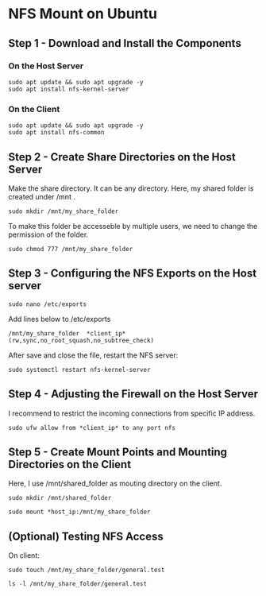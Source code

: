 # NFS Mount on Ubuntu

## Step 1 - Download and Install the Components
### On the Host Server
```
sudo apt update && sudo apt upgrade -y
sudo apt install nfs-kernel-server
```
### On the Client
```
sudo apt update && sudo apt upgrade -y
sudo apt install nfs-common
```

## Step 2 - Create Share Directories on the Host Server
Make the share directory.
It can be any directory. Here, my shared folder is created under /mnt .
```
sudo mkdir /mnt/my_share_folder
```
To make this folder be accesseble by multiple users, we need to change the permission of the folder.
```
sudo chmod 777 /mnt/my_share_folder
```

## Step 3 - Configuring the NFS Exports on the Host server
```
sudo nano /etc/exports
```
Add lines below to /etc/exports
```
/mnt/my_share_folder  *client_ip*(rw,sync,no_root_squash,no_subtree_check)
```
After save and close the file, restart the NFS server:
```
sudo systemctl restart nfs-kernel-server
```

## Step 4 - Adjusting the Firewall on the Host Server
I recommend to restrict the incoming connections from specific IP address.
```
sudo ufw allow from *client_ip* to any port nfs
```

## Step 5 - Create Mount Points and Mounting Directories on the Client
Here, I use /mnt/shared_folder as mouting directory on the client.
```
sudo mkdir /mnt/shared_folder
```
```
sudo mount *host_ip:/mnt/my_share_folder
```

## (Optional) Testing NFS Access
On client:
```
sudo touch /mnt/my_share_folder/general.test
```
```
ls -l /mnt/my_share_folder/general.test
```









